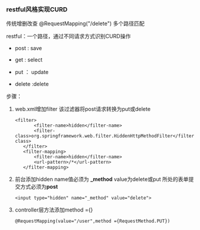 
### restful风格实现CURD
传统增删改查 @RequestMapping("/delete") 多个路径匹配

restful：一个路径，通过不同请求方式识别CURD操作

- post   : save

- get  :  select

- put  ： update

- delete   :delete

步骤：
1. web.xml增加filter
    该过滤器将post请求转换为put或delete
    ```
   <filter>
           <filter-name>hidden</filter-name>
           <filter-class>org.springframework.web.filter.HiddenHttpMethodFilter</filter-class>
       </filter>
       <filter-mapping>
           <filter-name>hidden</filter-name>
           <url-pattern>/*</url-pattern>
       </filter-mapping>
   ```    
1. 前台添加hidden name值必须为 **_method** value为delete或put 所处的表单提交方式必须为**post**
    ```
   <input type="hidden" name="_method" value="delete">
   ```
1. controller层方法添加method ={}
    ```
    @RequestMapping(value="/user",method ={RequestMethod.PUT})
    ```

